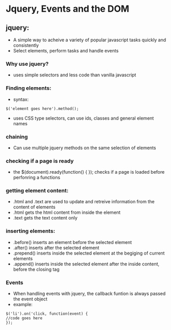 # Jquery, Events and the DOM

## jquery:
- A simple way to acheive a variety of popular javascript tasks quickly and consistently
- Select elements, perform tasks and handle events

### Why use jquery?
- uses simple selectors and less code than vanilla javascript

### Finding elements:
- syntax:
````
$('element goes here').method();
````
- uses CSS type selectors, can use ids, classes and general element names

### chaining
- Can use multiple jquery methods on the same selection of elements

### checking if a page is ready
- the $(document).ready(function() { }); checks if a page is loaded before perfonring a functions

### getting element content:
- .html and .text are used to update and retreive information from the content of elements
- .html gets the html content from inside the element
- .text gets the text content only

### inserting elements:
- .before() inserts an element before the selected element
- .after() inserts after the selected element
- .prepend() inserts inside the selected element at the begiging of current elements
- .append() inserts inside the selected element after the inside content, before the closing tag

### Events
- When handling events with jquery, the callback funtion is always passed the event object
- example:
````
$('li').on('click, function(event) {
//code goes here
});
````



